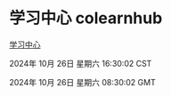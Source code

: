 # 学习中心 colearnhub
[学习中心](http://219.139.197.74:56308/colearnhub/)

2024年 10月 26日 星期六 16:30:02 CST

2024年 10月 26日 星期六 08:30:02 GMT
